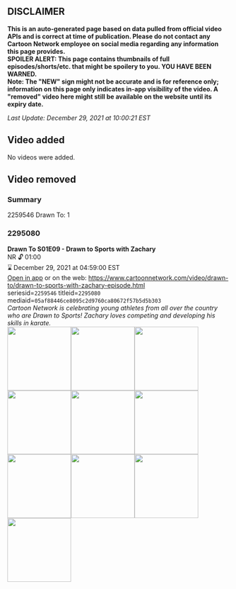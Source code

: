 ## DISCLAIMER
**This is an auto-generated page based on data pulled from official video APIs and is correct at time of publication. Please do not contact any Cartoon Network employee on social media regarding any information this page provides.**  
**SPOILER ALERT: This page contains thumbnails of full episodes/shorts/etc. that might be spoilery to you. YOU HAVE BEEN WARNED.**  
**Note: The "NEW" sign might not be accurate and is for reference only; information on this page only indicates in-app visibility of the video. A "removed" video here might still be available on the website until its expiry date.**  

_Last Update: December 29, 2021 at 10:00:21 EST_
## Video added
No videos were added.  
## Video removed
### Summary
2259546 Drawn To: 1  
### 2295080
**Drawn To S01E09 - Drawn to Sports with Zachary**  
NR 🔓 01:00  
⌛ December 29, 2021 at 04:59:00 EST  
[Open in app](https://cnvideo.sercomkc.org/redirector.html?type=cnapp&seriesid=10000000000&titleid=2295080&mediaid=05af88446ce8095c2d9760ca80672f57b5d5b303) or on the web: https://www.cartoonnetwork.com/video/drawn-to/drawn-to-sports-with-zachary-episode.html  
seriesid=`2259546` titleid=`2295080` mediaid=`05af88446ce8095c2d9760ca80672f57b5d5b303`  
_Cartoon Network is celebrating young athletes from all over the country who are Drawn to Sports! Zachary loves competing and developing his skills in karate._  
<a href="https://s3.amazonaws.com/cartoonorchestrator/2295080_001_1280x720.jpg"><img src="https://s3.amazonaws.com/cartoonorchestrator/2295080_001_640x360.jpg" height="144px" /></a><a href="https://s3.amazonaws.com/cartoonorchestrator/2295080_002_1280x720.jpg"><img src="https://s3.amazonaws.com/cartoonorchestrator/2295080_002_640x360.jpg" height="144px" /></a><a href="https://s3.amazonaws.com/cartoonorchestrator/2295080_003_1280x720.jpg"><img src="https://s3.amazonaws.com/cartoonorchestrator/2295080_003_640x360.jpg" height="144px" /></a><a href="https://s3.amazonaws.com/cartoonorchestrator/2295080_004_1280x720.jpg"><img src="https://s3.amazonaws.com/cartoonorchestrator/2295080_004_640x360.jpg" height="144px" /></a><a href="https://s3.amazonaws.com/cartoonorchestrator/2295080_005_1280x720.jpg"><img src="https://s3.amazonaws.com/cartoonorchestrator/2295080_005_640x360.jpg" height="144px" /></a><a href="https://s3.amazonaws.com/cartoonorchestrator/2295080_006_1280x720.jpg"><img src="https://s3.amazonaws.com/cartoonorchestrator/2295080_006_640x360.jpg" height="144px" /></a><a href="https://s3.amazonaws.com/cartoonorchestrator/2295080_007_1280x720.jpg"><img src="https://s3.amazonaws.com/cartoonorchestrator/2295080_007_640x360.jpg" height="144px" /></a><a href="https://s3.amazonaws.com/cartoonorchestrator/2295080_008_1280x720.jpg"><img src="https://s3.amazonaws.com/cartoonorchestrator/2295080_008_640x360.jpg" height="144px" /></a><a href="https://s3.amazonaws.com/cartoonorchestrator/2295080_009_1280x720.jpg"><img src="https://s3.amazonaws.com/cartoonorchestrator/2295080_009_640x360.jpg" height="144px" /></a><a href="https://s3.amazonaws.com/cartoonorchestrator/2295080_010_1280x720.jpg"><img src="https://s3.amazonaws.com/cartoonorchestrator/2295080_010_640x360.jpg" height="144px" /></a>
